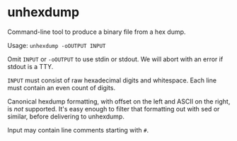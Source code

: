 # unhexdump

Command-line tool to produce a binary file from a hex dump.

Usage: `unhexdump -oOUTPUT INPUT`

Omit `INPUT` or `-oOUTPUT` to use stdin or stdout.
We will abort with an error if stdout is a TTY.

`INPUT` must consist of raw hexadecimal digits and whitespace.
Each line must contain an even count of digits.

Canonical hexdump formatting, with offset on the left and ASCII on the right, is *not* supported.
It's easy enough to filter that formatting out with sed or similar, before delivering to unhexdump.

Input may contain line comments starting with `#`.
